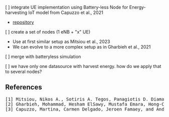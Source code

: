 [ ] integrate UE implementation using Battery-less Node for Energy-harvesting IoT model from Capuzzo et al., 2021  
  - [repository](https://github.com/signetlabdei/capacitor-ns3)
    
[ ] create a set of nodes (1 eNB + "x" UE)  

  - Use at first similar setup as Mitsiou et al., 2023
  - We can evolve to a more complex setup as in Gharbieh et al., 2021
  
[ ] merge with batteryless simulation  

[ ] we have only one datasource with harvest energy. how do we apply that to several nodes?  



## References
<pre>
[1] Mitsiou, Nikos A., Sotiris A. Tegos, Panagiotis D. Diamantoulakis, Panagiotis G. Sarigiannidis, and George K. Karagiannidis. “Proactive Scheduling for Zero-Energy Device Networks With Fast Uplink Grant.” IEEE Wireless Communications Letters 12, no. 7 (July 2023): 1184–88. https://doi.org/10.1109/LWC.2023.3265993.
[2] Gharbieh, Mohammad, Hesham ElSawy, Mustafa Emara, Hong-Chuan Yang, and Mohamed-Slim Alouini. “Grant-Free Opportunistic Uplink Transmission in Wireless-Powered IoT: A Spatio-Temporal Model.” IEEE Transactions on Communications 69, no. 2 (February 2021): 991–1006. https://doi.org/10.1109/TCOMM.2020.3040210.
[3] Capuzzo, Martina, Carmen Delgado, Jeroen Famaey, and Andrea Zanella. “An Ns-3 Implementation of a Battery-Less Node for Energy-Harvesting Internet of Things.” In Proceedings of the Workshop on Ns-3, 57–64. Virtual Event USA: ACM, 2021. https://doi.org/10.1145/3460797.3460805.  
</pre>
